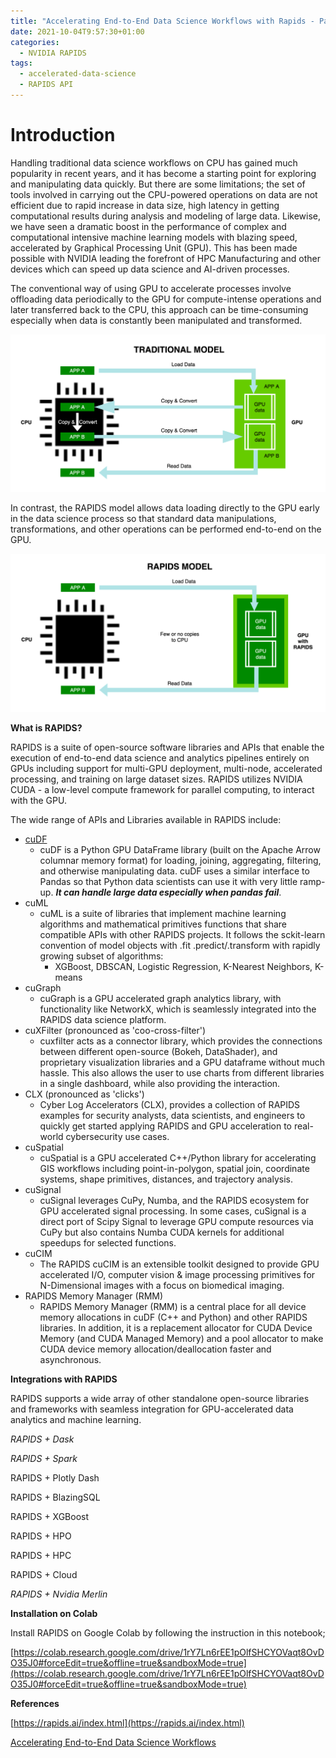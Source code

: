 ```yaml
---
title: "Accelerating End-to-End Data Science Workflows with Rapids - Part 1"
date: 2021-10-04T9:57:30+01:00
categories:
  - NVIDIA RAPIDS
tags:
  - accelerated-data-science
  - RAPIDS API
---
```


# Introduction
Handling traditional data science workflows on CPU has gained much popularity in recent years, and it has become a starting point for exploring and manipulating data quickly. But there are some limitations; the set of tools involved in carrying out the CPU-powered operations on data are not efficient due to rapid increase in data size, high latency in getting computational results during analysis and modeling of large data. Likewise, we have seen a dramatic boost in the performance of complex and computational intensive machine learning models with blazing speed, accelerated by Graphical Processing Unit (GPU). This has been made possible with NVIDIA leading the forefront of HPC Manufacturing and other devices which can speed up data science and AI-driven processes.

The conventional way of using GPU to accelerate processes involve offloading data periodically to the GPU for compute-intense operations and later transferred back to the CPU, this approach can be time-consuming especially when data is constantly been manipulated and transformed.

![Traditional Model](/assets/images/trad-model.png)

In contrast, the RAPIDS model allows data loading directly to the GPU early in the data science process so that standard data manipulations, transformations, and other operations can be performed end-to-end on the GPU.

![Rapids Model](/assets/images/rapids-model.png)

**What is RAPIDS?**

RAPIDS is a suite of open-source software libraries and APIs that enable the execution of end-to-end data science and analytics pipelines entirely on GPUs including support for multi-GPU deployment, multi-node, accelerated processing, and training on large dataset sizes. RAPIDS utilizes NVIDIA CUDA - a low-level compute framework for parallel computing, to interact with the GPU.

The wide range of APIs and Libraries available in RAPIDS include:

- [cuDF](https://github.com/rapidsai/cudf)
    - cuDF is a Python GPU DataFrame library (built on the Apache Arrow columnar memory format) for loading, joining, aggregating, filtering, and otherwise manipulating data. cuDF uses a similar interface to Pandas so that Python data scientists can use it with very little ramp-up. ***It can handle large data especially when pandas fail***.
- cuML
    - cuML is a suite of libraries that implement machine learning algorithms and mathematical primitives functions that share compatible APIs with other RAPIDS projects. It follows the sckit-learn convention of model objects with .fit .predict/.transform with rapidly growing subset of algorithms:
        - XGBoost, DBSCAN, Logistic Regression, K-Nearest Neighbors, K-means
- cuGraph
    - cuGraph is a GPU accelerated graph analytics library, with functionality like NetworkX, which is seamlessly integrated into the RAPIDS data science platform.
- cuXFilter (pronounced as 'coo-cross-filter')
    - cuxfilter acts as a connector library, which provides the connections between different open-source (Bokeh, DataShader), and proprietary visualization libraries and a GPU dataframe without much hassle. This also allows the user to use charts from different libraries in a single dashboard, while also providing the interaction.
- CLX (pronounced as 'clicks')
    - Cyber Log Accelerators (CLX), provides a collection of RAPIDS examples for security analysts, data scientists, and engineers to quickly get started applying RAPIDS and GPU acceleration to real-world cybersecurity use cases.
- cuSpatial
    - cuSpatial is a GPU accelerated C++/Python library for accelerating GIS workflows including point-in-polygon, spatial join, coordinate systems, shape primitives, distances, and trajectory analysis.
- cuSignal
    - cuSignal leverages CuPy, Numba, and the RAPIDS ecosystem for GPU accelerated signal processing. In some cases, cuSignal is a direct port of Scipy Signal to leverage GPU compute resources via CuPy but also contains Numba CUDA kernels for additional speedups for selected functions.
- cuCIM
    - The RAPIDS cuCIM is an extensible toolkit designed to provide GPU accelerated I/O, computer vision & image processing primitives for N-Dimensional images with a focus on biomedical imaging.
- RAPIDS Memory Manager (RMM)
    - RAPIDS Memory Manager (RMM) is a central place for all device memory allocations in cuDF (C++ and Python) and other RAPIDS libraries. In addition, it is a replacement allocator for CUDA Device Memory (and CUDA Managed Memory) and a pool allocator to make CUDA device memory allocation/deallocation faster and asynchronous.

**Integrations with RAPIDS**

RAPIDS supports a wide array of other standalone open-source libraries and frameworks with seamless integration for GPU-accelerated data analytics and machine learning. 

*RAPIDS + Dask*

*RAPIDS + Spark*

RAPIDS + Plotly Dash

RAPIDS + BlazingSQL

RAPIDS + XGBoost

RAPIDS + HPO

RAPIDS + HPC

RAPIDS + Cloud

*RAPIDS + Nvidia Merlin*

**Installation on Colab**

Install RAPIDS on Google Colab by following the instruction in this notebook;

[https://colab.research.google.com/drive/1rY7Ln6rEE1pOlfSHCYOVaqt8OvDO35J0#forceEdit=true&offline=true&sandboxMode=true](https://colab.research.google.com/drive/1rY7Ln6rEE1pOlfSHCYOVaqt8OvDO35J0#forceEdit=true&offline=true&sandboxMode=true)

**References**

[https://rapids.ai/index.html](https://rapids.ai/index.html)

[Accelerating End-to-End Data Science Workflows](https://courses.nvidia.com/courses/course-v1:DLI+S-DS-01+V1/about)